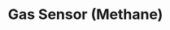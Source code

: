 ---
date_added: 2020-02-02
model: SGMHM-I1
vendor: GS
title: Gas Sensor (Methane)
category: sensor
supports: gas
image: /assets/images/devices/Heiman_SGMHM-I1.jpg
zigbeemodel: ['SGMHM-I1']
compatible: [z2m]
mlink: https://www.gs.ru/catalog/umnyy-dom/datchik-gaza-metan-gs-sgmhm-i1/
link: https://shop.tricolor.tv/catalog/umnyy-dom/datchik-gaza-metan-gs-sgmhm-i1/
link2: 
link3: 
---